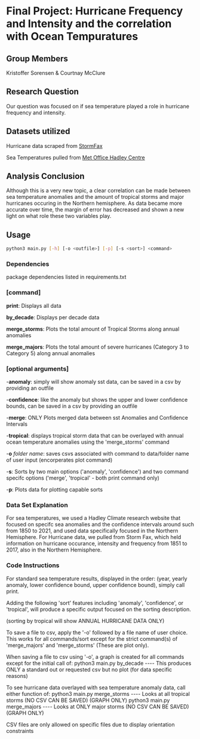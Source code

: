 # Final Project: Hurricane Frequency and Intensity and the correlation with Ocean Tempuratures

## Group Members
Kristoffer Sorensen & Courtnay McClure

## Research Question
Our question was focused on if sea temperature played a role in hurricane frequency and intensity.

## Datasets utilized
Hurricane data scraped from [StormFax](https://www.stormfax.com/huryear.htm)

Sea Temperatures pulled from [Met Office Hadley Centre](https://www.metoffice.gov.uk/hadobs/hadsst3/data/HadSST.3.1.1.0/diagnostics/HadSST.3.1.1.0_annual_nh_ts.txt)

## Analysis Conclusion
Although this is a very new topic, a clear correlation can be made between sea temperature anomalies and the amount of tropical storms and major hurricanes occuring in the Northern hemisphere. As data became more accurate over time, the margin of error has decreased and shown a new light on what role these two variables play.

## Usage
```bash
python3 main.py [-h] [-o <outfile>] [-p] [-s <sort>] <command>
```
### Dependencies
package dependencies listed in requirements.txt

### [command]
**print**: Displays all data

**by_decade**: Displays per decade data
  
**merge_storms**: Plots the total amount of Tropical Storms along annual anomalies
  
**merge_majors**: Plots the total amount of severe hurricanes (Category 3 to Category 5) along annual anomalies
  
### [optional arguments]
-**anomaly**: simply will show anomaly sst data, can be saved in a csv by providing an outfile
  
-**confidence**: like the anomaly but shows the upper and lower confidence bounds, can be saved in a csv by providing an outfile
  
-**merge**: ONLY Plots merged data between sst Anomalies and Confidence Intervals

-**tropical**: displays tropical storm data that can be overlayed with annual ocean temperature anomalies using the 'merge_storms' command

-**o** *folder name*: saves csvs associated with command to data/folder name of user input (encorperates plot command)
  
 -**s**: Sorts by two main options ('anomaly', 'confidence') and two command specifc options ('merge', 'tropical' - both print command only)
  
 -**p**: Plots data for plotting capable sorts
 
 ### Data Set Explanation ###
 
 For sea temperatures, we used a Hadley Climate research website that focused on specifc sea anomalies and the confidence intervals around such from 1850 to 2021, and used data specifically focused in the Northern Hemisphere. For Hurricane data, we pulled from Storm Fax, which held information on hurricane occurance, intensity and frequency from 1851 to 2017, also in the Northern Hemisphere.

### Code Instructions ###

For standard sea temperature results, displayed in the order: (year, yearly anomaly, lower confidence bound, upper confidence bound), simply call print.
  
Adding the following 'sort' features including 'anomaly', 'confidence', or 'tropical', will produce a specific output focused on the sorting description. 

(sorting by tropical will show ANNUAL HURRICANE DATA ONLY)

To save a file to csv, apply the '-o' followed by a file name of user choice.
This works for all commands/sort except for the strict command(s) of 'merge_majors' and 'merge_storms' (These are plot only).

When saving a file to csv using '-o', a graph is created for all commands except for the initial call of:
        python3 main.py by_decade ---- This produces ONLY a standard out or requested csv but no plot (for data specific reasons)
    
To see hurricane data overlayed with sea temperature anomaly data, call either function of:
        python3 main.py merge_storms ---- Looks at all tropical storms (NO CSV CAN BE SAVED) (GRAPH ONLY)
        python3 main.py merge_majors ---- Looks at ONLY major storms (NO CSV CAN BE SAVED) (GRAPH ONLY)
      
CSV files are only allowed on specific files due to display orientation constraints
        
